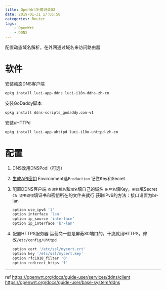 ```yaml
---
title: OpenWrt折腾记录02
date: 2019-01-31 17:05:58
categories: Router
tags:
	- OpenWrt
	- DDNS
---
```


配置动态域名解析，在外网通过域名来访问路由器<!-- more -->

# 软件

安装动态DNS客户端

```sh
opkg install luci-app-ddns luci-i18n-ddns-zh-cn
```

安装GoDaddy脚本

```sh
opkg install ddns-scripts_godaddy.com-v1
```

安装uHTTPd

```sh
opkg install luci-app-uhttpd luci-i18n-uhttpd-zh-cn
```

# 配置

1. DNS改用DNSPod（可选）

2. [生成API密钥](https://developer.godaddy.com/keys)
Environment选`Production`
记住Key和Secret

3. 配置DDNS客户端
`查询主机名`和`域名`填自己的域名
`用户名`填Key，`密码`填Secret
`CA 证书路径`填证书和密钥所在的文件夹就行
获取IPv6的方法：接口设置为br-lan

    ```sh
    option use_ipv6 '1'
    option interface 'lan'
    option ip_source 'interface'
    option ip_interface 'br-lan'
    ```

4. 配置HTTPS服务器
运营商一般是屏蔽80端口的，干脆就用HTTPS。修改`/etc/config/uhttpd`

    ```sh
    option cert '/etc/ssl/mycert.crt'
    option key '/etc/ssl/mycert.key'
    option rfc1918_filter '0'
    option redirect_https '1'
    ```

---

ref
https://openwrt.org/docs/guide-user/services/ddns/client
https://openwrt.org/docs/guide-user/base-system/ddns